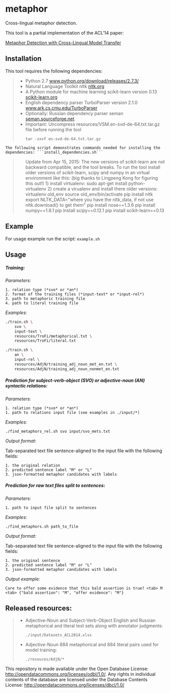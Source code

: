 metaphor
========

Cross-lingual metaphor detection.


This tool is a partial implementation of the ACL'14 paper:

<a href="http://aclanthology.info/papers/metaphor-detection-with-cross-lingual-model-transfer">Metaphor Detection with Cross-Lingual Model Transfer</a>
  </li> 
  

Installation
-------
  
  This tool requires the following dependencies:
  <blockquote>
  <ul>
  <li>
    Python 2.7  <a href="http://www.python.org/download/releases/2.7.3/">www.python.org/download/releases/2.7.3/</a>
  </li> 
  <li>
    Natural Language Toolkit nltk <a href="http://nltk.org">nltk.org</a>
  </li> 
  <li>
    A Python module for machine learning scikit-learn version 0.13 <a href="http://scikit-learn.org">scikit-learn.org</a> 
  </li> 
  <li>
    English dependency parser TurboParser version 2.1.0 <a href="https://www.ark.cs.cmu.edu/TurboParser">www.ark.cs.cmu.edu/TurboParser</a>
  </li> 
    <li>
    Optionally: Russian dependency parser seman <a href="http://seman.sourceforge.net/">seman.sourceforge.net</a>
  </li> 
  <li>
    Important: Uncompress resources/VSM.en-svd-de-64.txt.tar.gz file before running the tool
    
    tar -zxvf en-svd-de-64.txt.tar.gz
  </li> 
  </ul>
  </blockquote>
  
    The following script demonstrates commands needed for installing the dependencies: ```install_dependencies.sh```
  <blockquote>
  <ul>
  Update from Apr 15, 2015:
  The new versions of scikit-learn are not backward compatible, and the tool breaks. To run the tool install older versions of scikit-learn, scipy and numpy in an virtual environment like this: (big thanks to Lingpeng Kong for figuring this out!) 
  1) install virtualenv: sudo apt-get install python-virtualenv
  2) create a virualenv and install there older versions: 
    virtualenv old_env
    source old_env/bin/activate
    pip install nltk
    export NLTK_DATA="where you have the nltk_data, if not use nltk.download() to get them"
    pip install nose==1.3.6
    pip install numpy==1.8.1
    pip install scipy==0.12.1
    pip install scikit-learn==0.13
  </ul>
  </blockquote>

Example
-------
For usage example run the script: ```example.sh```



Usage
-------
##### Training: 


   *Parameters:*

    1. relation type (*svo* or *an*)
    2. format of the training files (*input-text* or *input-rel*)
    3. path to metaphoric training file
    4. path to literal training file

   *Examples:*

```sh
./train.sh \
    svo \
    input-text \
    resources/TroFi/metaphorical.txt \
    resources/TroFi/literal.txt
```

```sh
./train.sh \
    an \
    input-rel \
    resources/AdjN/training_adj_noun_met_en.txt \
    resources/AdjN/training_adj_noun_nonmet_en.txt
```

##### Prediction for subject-verb-object (SVO) or adjective-noun (AN) syntactic relations: 

   *Parameters:*

    1. relation type (*svo* or *an*)
    1. path to relations input file (see examples in ./input/*) 

   *Examples:*

```
./find_metaphors_rel.sh svo input/svo_mets.txt                 
```

   *Output format:*

   Tab-separated text file sentence-aligned to the input file with the following fields:

    1. the original relation
    2. predicted sentence label "M" or "L"
    3. json-formatted metaphor candidates with labels

##### Prediction for raw text files split to sentences: 

   *Parameters:*

    1. path to input file split to sentences

   *Examples:*

```
./find_metaphors.sh path_to_file                       
```

   *Output format:*

   Tab-separated text file sentence-aligned to the input file with the following fields:

    1. the original sentence
    2. predicted sentence label "M" or "L"
    3. json-formatted metaphor candidates with labels

   *Output example:*

```
Care to offer some evidence that this bald assertion is true? <tab> M <tab> {"bald assertion": "M", "offer evidence": "M"}
```




Released resources:
-------
  <blockquote>
  <ul>
  <li>
    Adjective-Noun and Subject-Verb-Object 
    English and Russian metaphorical and literal test sets along with annotator judgments:

    ./input/Datasets_ACL2014.xlsx
  </li> 
  <li>
    Adjective-Noun 884 metaphorical and 884 literal pairs used for model training:
    
    ./resouces/AdjN/*
  </li> 
  </ul>
  </blockquote>

This repository is made available under the Open Database License: http://opendatacommons.org/licenses/odbl/1.0/. Any rights in individual contents of the database are licensed under the Database Contents License: http://opendatacommons.org/licenses/dbcl/1.0/
